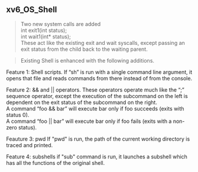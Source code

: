## xv6_OS_Shell

> Two new system calls are added  
int exit1(int status);  
int wait1(int* status);  
These act like the existing exit and wait syscalls, except passing an exit status from the child back to the waiting parent.  

> Existing Shell is enhanced with the following additions.  

Feature 1: Shell scripts.
If “sh” is run with a single command line argument, it opens that file and reads commands from there instead of from the console.  

Feature 2: && and || operators.
These operators operate much like the “;” sequence operator, except the execution of the subcommand on the left is dependent on the exit status of the subcommand on the right.  
A command “foo && bar” will execute bar only if foo succeeds (exits with status 0).  
A command “foo || bar” will execute bar only if foo fails (exits with a non-zero status).  

Feauture 3: pwd
If "pwd" is run, the path of the current working directory is traced and printed.  

Feature 4: subshells
if "sub" command is run, it launches a subshell which has all the functions of the original shell.

